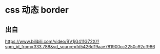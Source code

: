 # css 动态 border

## 出自

https://www.bilibili.com/video/BV1jG411G72X/?spm_id_from=333.788&vd_source=fd5426d19aae781900cc2250c92cf986
